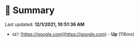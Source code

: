 # 📖 Summary
Last updated: **12/1/2021, 10:51:36 AM**

- `GET` [https://google.com](https://google.com) - **Up** (116ms)
